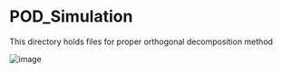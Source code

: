 # POD_Simulation
This directory holds files for proper orthogonal decomposition method 

![image](https://user-images.githubusercontent.com/16720947/179647778-79e3c578-a1e6-4664-a57d-36d247e6db41.png)
